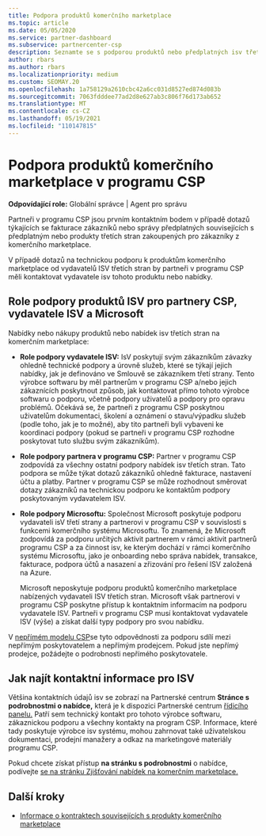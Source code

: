 ```yaml
---
title: Podpora produktů komerčního marketplace
ms.topic: article
ms.date: 05/05/2020
ms.service: partner-dashboard
ms.subservice: partnercenter-csp
description: Seznamte se s podporou produktů nebo předplatných isv třetích stran na komerčním marketplace programu CSP.
author: rbars
ms.author: rbars
ms.localizationpriority: medium
ms.custom: SEOMAY.20
ms.openlocfilehash: 1a758129a2610cbc42a6cc031d8527ed874d083b
ms.sourcegitcommit: 7063fdddee77ad2d8e627ab3c806f76d173ab652
ms.translationtype: MT
ms.contentlocale: cs-CZ
ms.lasthandoff: 05/19/2021
ms.locfileid: "110147815"
---
```

# <a name="support-for-commercial-marketplace-products-in-the-csp-program"></a>Podpora produktů komerčního marketplace v programu CSP


**Odpovídající role:** Globální správce | Agent pro správu

Partneři v programu CSP jsou prvním kontaktním bodem v případě dotazů týkajících se fakturace zákazníků nebo správy předplatných souvisejících s předplatným nebo produkty třetích stran zakoupených pro zákazníky z komerčního marketplace.

V případě dotazů na technickou podporu k produktům komerčního marketplace od vydavatelů ISV třetích stran by partneři v programu CSP měli kontaktovat vydavatele isv tohoto produktu nebo nabídky.

## <a name="support-roles-of-isv-products-for-csp-partners-isv-publishers-and-microsoft"></a>Role podpory produktů ISV pro partnery CSP, vydavatele ISV a Microsoft

Nabídky nebo nákupy produktů nebo nabídek isv třetích stran na komerčním marketplace:

- **Role podpory vydavatele ISV:** IsV poskytují svým zákazníkům závazky ohledně technické podpory a úrovně služeb, které se týkají jejich nabídky, jak je definováno ve Smlouvě se zákazníkem třetí strany. Tento výrobce softwaru by měl partnerům v programu CSP a/nebo jejich zákaznících poskytnout způsob, jak kontaktovat přímo tohoto výrobce softwaru o podporu, včetně podpory uživatelů a podpory pro opravu problémů. Očekává se, že partneři z programu CSP poskytnou uživatelům dokumentaci, školení a oznámení o stavu/výpadku služeb (podle toho, jak je to možné), aby tito partneři byli vybaveni ke koordinaci podpory (pokud se partneři v programu CSP rozhodne poskytovat tuto službu svým zákazníkům).

- **Role podpory partnera v programu CSP:** Partner v programu CSP zodpovídá za všechny ostatní podpory nabídek isv třetích stran. Tato podpora se může týkat dotazů zákazníků ohledně fakturace, nastavení účtu a platby. Partner v programu CSP se může rozhodnout směrovat dotazy zákazníků na technickou podporu ke kontaktům podpory poskytovaným vydavatelem ISV.

- **Role podpory Microsoftu:** Společnost Microsoft poskytuje podporu vydavateli isV třetí strany a partnerovi v programu CSP v souvislosti s funkcemi komerčního systému Microsoftu. To znamená, že Microsoft zodpovídá za podporu určitých aktivit partnerem v rámci aktivit partnerů programu CSP a za činnost isv, ke kterým dochází v rámci komerčního systému Microsoftu, jako je onboarding nebo správa nabídek, transakce, fakturace, podpora účtů a nasazení a zřizování pro řešení ISV založená na Azure.

    Microsoft neposkytuje podporu produktů komerčního marketplace nabízených vydavateli ISV třetích stran. Microsoft však partnerovi v programu CSP poskytne přístup k kontaktním informacím na podporu vydavatele ISV. Partneři v programu CSP musí kontaktovat vydavatele ISV (výše) a získat další typy podpory pro svou nabídku.

V [nepřímém modelu CSP](csp-overview.md#indirect-model)se tyto odpovědnosti za podporu sdílí mezi nepřímým poskytovatelem a nepřímým prodejcem. Pokud jste nepřímý prodejce, požádejte o podrobnosti nepřímého poskytovatele.

## <a name="how-to-find-isv-contact-information"></a>Jak najít kontaktní informace pro ISV

Většina kontaktních údajů isv se zobrazí na Partnerské centrum **Stránce s podrobnostmi o nabídce,** která je k dispozici Partnerské centrum [řídicího panelu.](https://partner.microsoft.com/dashboard) Patří sem technický kontakt pro tohoto výrobce softwaru, zákaznickou podporu a všechny kontakty na program CSP. Informace, které tady poskytuje výrobce isv systému, mohou zahrnovat také uživatelskou dokumentaci, prodejní manažery a odkaz na marketingové materiály programu CSP.

Pokud chcete získat přístup **na stránku s podrobnostmi** o nabídce, podívejte [se na stránku Zjišťování nabídek na komerčním marketplace.](csp-commercial-marketplace-discover.md#view-marketplace-offers-in-partner-center)

## <a name="next-steps"></a>Další kroky

- [Informace o kontraktech souvisejících s produkty komerčního marketplace](csp-commercial-marketplace-contracting.md)
